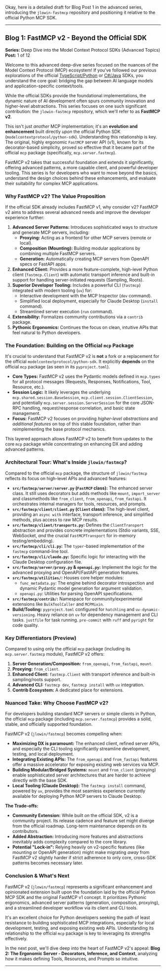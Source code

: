 Okay, here is a detailed draft for Blog Post 1 in the advanced series, introducing the `jlowin-fastmcp` repository and positioning it relative to the official Python MCP SDK.

---

## Blog 1: FastMCP v2 - Beyond the Official SDK

**Series:** Deep Dive into the Model Context Protocol SDKs (Advanced Topics)
**Post:** 1 of 12

Welcome to this advanced deep-dive series focused on the nuances of the Model Context Protocol (MCP) ecosystem! If you've followed our previous explorations of the official [TypeScript/Python](link-to-ts-py-series) or [C#/Java](link-to-cs-java-series) SDKs, you understand the core goal: bridging the gap between AI language models and application-specific context/tools.

While the official SDKs provide the foundational implementations, the dynamic nature of AI development often spurs community innovation and higher-level abstractions. This series focuses on one such significant contribution: the `jlowin-fastmcp` repository, which we'll refer to as **FastMCP v2**.

This isn't just *another* MCP implementation; it's an **evolution and enhancement** built directly *upon* the official Python SDK (`modelcontextprotocol/python-sdk`). Understanding this relationship is key. The original, highly ergonomic `FastMCP` server API (v1), known for its decorator-based simplicity, proved so effective that it became part of the official `mcp` package (specifically, `mcp.server.fastmcp`).

FastMCP v2 takes that successful foundation and extends it significantly, offering advanced patterns, a more capable client, and powerful developer tooling. This series is for developers who want to move beyond the basics, understand the design choices behind these enhancements, and evaluate their suitability for complex MCP applications.

### Why FastMCP v2? The Value Proposition

If the official SDK already includes FastMCP v1, why consider v2? FastMCP v2 aims to address several advanced needs and improve the developer experience further:

1.  **Advanced Server Patterns:** Introduces sophisticated ways to structure and generate MCP servers, including:
    *   **Proxying:** Acting as a frontend for other MCP servers (remote or local).
    *   **Composition (Mounting):** Building modular applications by combining multiple FastMCP servers.
    *   **Generation:** Automatically creating MCP servers from OpenAPI specs or FastAPI apps.
2.  **Enhanced Client:** Provides a more feature-complete, high-level Python client (`fastmcp.Client`) with automatic transport inference and built-in support for handling server-initiated requests (Sampling, Roots).
3.  **Superior Developer Tooling:** Includes a powerful CLI (`fastmcp`) integrated with modern tooling (`uv`) for:
    *   Interactive development with the MCP Inspector (`dev` command).
    *   Simplified local deployment, especially for Claude Desktop (`install` command).
    *   Streamlined server execution (`run` command).
4.  **Extensibility:** Formalizes community contributions via a `contrib` package.
5.  **Pythonic Ergonomics:** Continues the focus on clean, intuitive APIs that feel natural to Python developers.

### The Foundation: Building on the Official `mcp` Package

It's crucial to understand that FastMCP v2 is **not** a fork or a replacement for the official `modelcontextprotocol/python-sdk`. It explicitly **depends** on the official `mcp` package (as seen in its `pyproject.toml`).

*   **Core Types:** FastMCP v2 uses the Pydantic models defined in `mcp.types` for all protocol messages (Requests, Responses, Notifications, Tool, Resource, etc.).
*   **Session Logic:** It likely leverages the underlying `mcp.shared.session.BaseSession`, `mcp.client.session.ClientSession`, and potentially `mcp.server.session.ServerSession` for the core JSON-RPC handling, request/response correlation, and basic state management.
*   **Focus:** FastMCP v2 focuses on providing *higher-level abstractions* and *additional features* on top of this stable foundation, rather than reimplementing the base protocol mechanics.

This layered approach allows FastMCP v2 to benefit from updates to the core `mcp` package while concentrating on enhancing DX and adding advanced patterns.

### Architectural Tour: What's Inside `jlowin/fastmcp`?

Compared to the official `mcp` package, the structure of `jlowin/fastmcp` reflects its focus on high-level APIs and advanced features:

*   **`src/fastmcp/server/server.py` (`FastMCP` class):** The enhanced server class. It still uses decorators but adds methods like `mount`, `import_server` and classmethods like `from_client`, `from_openapi`, `from_fastapi`. It orchestrates internal managers for tools, resources, and prompts.
*   **`src/fastmcp/client/client.py` (`Client` class):** The high-level client, providing an `async with` interface, transport inference, and simplified methods, plus access to raw MCP results.
*   **`src/fastmcp/client/transports.py`:** Defines the `ClientTransport` abstraction and provides concrete implementations (Stdio variants, SSE, WebSocket, *and* the crucial `FastMCPTransport` for in-memory testing/embedding).
*   **`src/fastmcp/cli/cli.py`:** The `typer`-based implementation of the `fastmcp` command-line tool.
*   **`src/fastmcp/cli/claude.py`:** Specific logic for interacting with the Claude Desktop configuration file.
*   **`src/fastmcp/server/proxy.py` & `openapi.py`:** Implement the logic for the advanced proxying and OpenAPI/FastAPI generation features.
*   **`src/fastmcp/utilities/`:** Houses core helper modules:
    *   `func_metadata.py`: The engine behind decorator introspection and dynamic Pydantic model generation for argument validation.
    *   `openapi.py`: Utilities for parsing OpenAPI specifications.
*   **`src/fastmcp/contrib/`:** Namespace for community/experimental extensions like `BulkToolCaller` and `MCPMixin`.
*   **Build/Tooling:** `pyproject.toml` configured for `hatchling` and `uv-dynamic-versioning`. Heavy reliance on `uv` for dependency management and CLI tasks. `justfile` for task running. `pre-commit` with `ruff` and `pyright` for code quality.

### Key Differentiators (Preview)

Compared to using only the official `mcp` package (including its `mcp.server.fastmcp` module), FastMCP v2 offers:

1.  **Server Generation/Composition:** `from_openapi`, `from_fastapi`, `mount`.
2.  **Proxying:** `from_client`.
3.  **Enhanced Client:** `fastmcp.Client` with transport inference and built-in sampling/roots support.
4.  **Advanced CLI:** `fastmcp dev`, `fastmcp install` with `uv` integration.
5.  **Contrib Ecosystem:** A dedicated place for extensions.

### Nuanced Take: Why Choose FastMCP v2?

For developers building standard MCP servers or simple clients in Python, the official `mcp` package (including `mcp.server.fastmcp`) provides a solid, stable, and officially supported foundation.

FastMCP v2 (`jlowin/fastmcp`) becomes compelling when:

*   **Maximizing DX is paramount:** The enhanced client, refined server APIs, and especially the CLI tooling significantly streamline development, testing, and local deployment.
*   **Integrating Existing APIs:** The `from_openapi` and `from_fastapi` features offer a massive accelerator for exposing existing web services via MCP.
*   **Building Modular/Bridged Systems:** `mount` and `from_client` (proxying) enable sophisticated server architectures that are harder to achieve directly with the base SDK.
*   **Local Tooling (Claude Desktop):** The `fastmcp install` command, powered by `uv`, provides the most seamless experience currently available for deploying Python MCP servers to Claude Desktop.

**The Trade-offs:**

*   **Community Extension:** While built *on* the official SDK, v2 is a community project. Its release cadence and feature set might diverge from the official roadmap. Long-term maintenance depends on its contributors.
*   **Added Abstraction:** Introducing more features and abstractions inevitably adds complexity compared to the core library.
*   **Potential "Lock-in":** Relying heavily on v2-specific features (like mounting or OpenAPI generation) might make migrating *away* from FastMCP v2 slightly harder if strict adherence to only core, cross-SDK patterns becomes necessary later.

### Conclusion & What's Next

FastMCP v2 (`jlowin/fastmcp`) represents a significant enhancement and opinionated extension built upon the foundation laid by the official Python MCP SDK and the original FastMCP v1 concept. It prioritizes Pythonic ergonomics, advanced server patterns (generation, composition, proxying), and a streamlined developer workflow via its client and CLI tools.

It's an excellent choice for Python developers seeking the path of least resistance to building sophisticated MCP integrations, especially for local development, testing, and exposing existing web APIs. Understanding its relationship to the official `mcp` package is key to leveraging its strengths effectively.

In the next post, we'll dive deep into the heart of FastMCP v2's appeal: **Blog 2: The Ergonomic Server - Decorators, Inference, and Context**, analyzing how it makes defining Tools, Resources, and Prompts so intuitive.

---